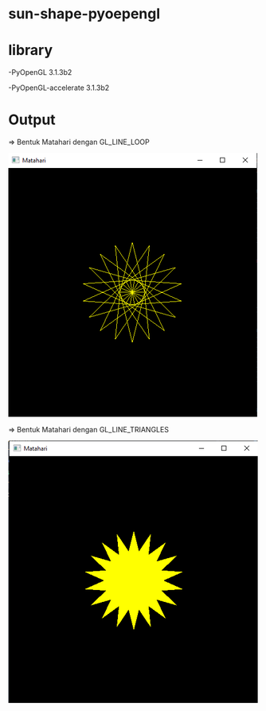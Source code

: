 # sun-shape-pyoepengl

# library 
-PyOpenGL                                    3.1.3b2

-PyOpenGL-accelerate                          3.1.3b2

# Output

=> Bentuk Matahari dengan GL_LINE_LOOP

![alt text](https://github.com/renoagilsaputra/sun-shape-pyoepengl/blob/master/output/line_loop.png "line_loop")


=> Bentuk Matahari dengan GL_LINE_TRIANGLES

![alt text](https://github.com/renoagilsaputra/sun-shape-pyoepengl/blob/master/output/triangles.png "triangles")